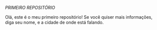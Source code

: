 *PRIMEIRO REPOSITÓRIO*

Olá, este é o meu primeiro repositório!
Se você quiser mais informações, diga seu nome, e a cidade de onde está falando. 
